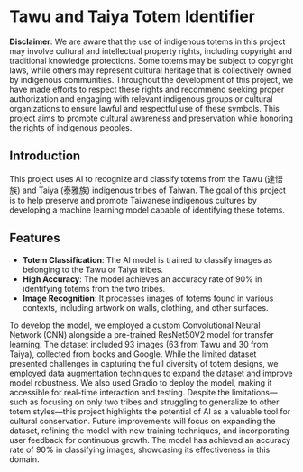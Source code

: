 # Tawu and Taiya Totem Identifier

**Disclaimer**: We are aware that the use of indigenous totems in this project may involve cultural and intellectual property rights, including copyright and traditional knowledge protections. Some totems may be subject to copyright laws, while others may represent cultural heritage that is collectively owned by indigenous communities. Throughout the development of this project, we have made efforts to respect these rights and recommend seeking proper authorization and engaging with relevant indigenous groups or cultural organizations to ensure lawful and respectful use of these symbols. This project aims to promote cultural awareness and preservation while honoring the rights of indigenous peoples.

## Introduction
This project uses AI to recognize and classify totems from the Tawu (達悟族) and Taiya (泰雅族) indigenous tribes of Taiwan. The goal of this project is to help preserve and promote Taiwanese indigenous cultures by developing a machine learning model capable of identifying these totems.

## Features

- **Totem Classification**: The AI model is trained to classify images as belonging to the Tawu or Taiya tribes.
- **High Accuracy**: The model achieves an accuracy rate of 90% in identifying totems from the two tribes.
- **Image Recognition**: It processes images of totems found in various contexts, including artwork on walls, clothing, and other surfaces.

To develop the model, we employed a custom Convolutional Neural Network (CNN) alongside a pre-trained ResNet50V2 model for transfer learning. The dataset included 93 images (63 from Tawu and 30 from Taiya), collected from books and Google. While the limited dataset presented challenges in capturing the full diversity of totem designs, we employed data augmentation techniques to expand the dataset and improve model robustness. We also used Gradio to deploy the model, making it accessible for real-time interaction and testing. 
Despite the limitations—such as focusing on only two tribes and struggling to generalize to other totem styles—this project highlights the potential of AI as a valuable tool for cultural conservation. Future improvements will focus on expanding the dataset, refining the model with new training techniques, and incorporating user feedback for continuous growth. The model has achieved an accuracy rate of 90% in classifying images, showcasing its effectiveness in this domain.
